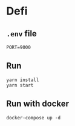 # Defi

## `.env` file

```
PORT=9000
```

## Run

```
yarn install
yarn start
```

## Run with docker

```
docker-compose up -d
```
